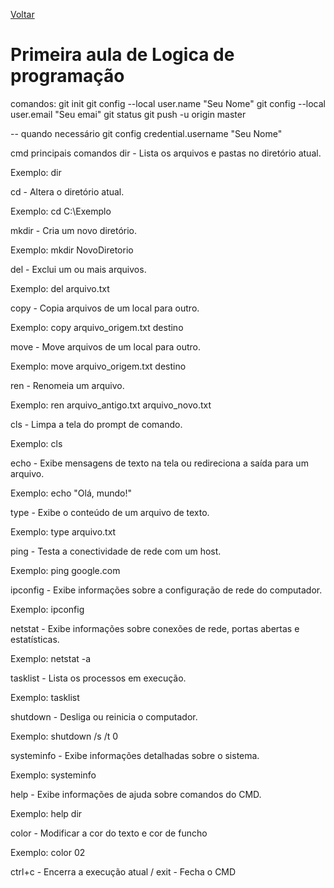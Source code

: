[Voltar](./readme.md)

# Primeira aula de Logica de programação

comandos:
git init
git config --local user.name "Seu Nome"
git config --local user.email "Seu emai"
git status
git push -u origin master

-- quando necessário
git config credential.username "Seu Nome"

cmd principais comandos
dir -
Lista os arquivos e pastas no diretório atual.

Exemplo: dir

cd - Altera o diretório atual.

Exemplo: cd C:\Exemplo

mkdir - Cria um novo diretório.

Exemplo: mkdir NovoDiretorio

del - Exclui um ou mais arquivos.

Exemplo: del arquivo.txt

copy - Copia arquivos de um local para outro.

Exemplo: copy arquivo_origem.txt destino

move - Move arquivos de um local para outro.

Exemplo: move arquivo_origem.txt destino

ren - Renomeia um arquivo.

Exemplo: ren arquivo_antigo.txt arquivo_novo.txt

cls - Limpa a tela do prompt de comando.

Exemplo: cls

echo - Exibe mensagens de texto na tela ou redireciona a saída para um arquivo.

Exemplo: echo "Olá, mundo!"

type - Exibe o conteúdo de um arquivo de texto.

Exemplo: type arquivo.txt

ping - Testa a conectividade de rede com um host.

Exemplo: ping google.com

ipconfig - Exibe informações sobre a configuração de rede do computador.

Exemplo: ipconfig

netstat - Exibe informações sobre conexões de rede, portas abertas e
estatísticas.

Exemplo: netstat -a

tasklist - Lista os processos em execução.

Exemplo: tasklist

shutdown - Desliga ou reinicia o computador.

Exemplo: shutdown /s /t 0

systeminfo - Exibe informações detalhadas sobre o sistema.

Exemplo: systeminfo

help - Exibe informações de ajuda sobre comandos do CMD.

Exemplo: help dir

color - Modificar a cor do texto e cor de funcho

Exemplo: color 02

ctrl+c - Encerra a execução atual / exit - Fecha o CMD